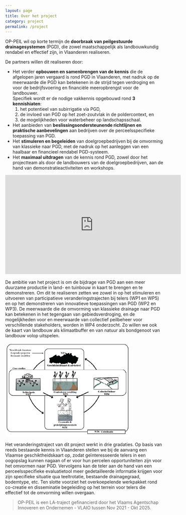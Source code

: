 ```yaml
---
layout: page
title: Over het project
category: project
permalink: /project
---
```


OP-PEIL wil op korte termijn de **doorbraak van peilgestuurde drainagesystemen** (PGD),
die zowel maatschappelijk als landbouwkundig rendabel en effectief zijn, in Vlaanderen realiseren. 

De partners willen dit realiseren door:
* Het verder **opbouwen en samenbrengen van de kennis** die de afgelopen jaren vergaard is rond PGD in Vlaanderen, 
met nadruk op de meerwaarde die PGD kan betekenen in de strijd tegen verdroging en voor de bedrijfsvoering en 
financiële meeropbrengst voor de landbouwer.  
Specifiek wordt er de nodige vakkennis opgebouwd rond **3 kennishiaten**: 
    1. het potentieel van subirrigatie via PGD, 
    2. de invloed van PGD op het zoet-zoutvlak in de poldercontext, en 
    3. de mogelijkheden voor waterbeheer op landschapsschaal.
* Het aanbieden van **beslissingsondersteunende richtlijnen en praktische aanbevelingen** aan bedrijven 
over de perceelsspecifieke toepassing van PGD.
* Het **stimuleren en begeleiden** van doelgroepbedrijven bij de omvorming van klassieke naar PGD, 
met de nadruk op het aanleggen van een haalbaar en financieel rendabel PGD-systeem.
* Het **maximaal uitdragen** van de kennis rond PGD, zowel door het projectteam als door de landbouwers van de doelgroepbedrijven, 
aan de hand van demonstratieactiviteiten en workshops.


<iframe width="560" height="315" src="https://www.youtube.com/embed/I7IEWhWdID4" title="Animatie peilgestuurde drainage" frameborder="0" allowfullscreen></iframe>


De ambitie van het project is om de bijdrage van PGD aan een meer duurzame productie in land- en tuinbouw 
in kaart te brengen en te demonstreren. Om dit te realiseren zetten we zowel in op het stimuleren en uitvoeren 
van participatieve veranderingstrajecten bij telers (WP1 en WP5) en op het demonstreren van innovatieve toepassingen 
van PGD (WP2 en WP3). De meerwaarde die de omvorming van klassieke drainage naar PGD kan betekenen in het tegengaan 
van gebiedsverdroging, en de mogelijkheden voor en meerwaarde van collectief peilbeheer voor verschillende 
stakeholders, worden in WP4 onderzocht. Zo willen we ook de kaart van landbouw als klimaatbuffer en van natuur 
als bondgenoot van landbouw volop uitspelen.

![WBS](./assets/img/WBS.png )

Het veranderingstraject van dit project werkt in drie gradaties. Op basis van reeds bestaande kennis in Vlaanderen 
stellen we bij de aanvang een Vlaamse geschiktheidskaart op, zodat geïnteresseerde telers in een oogopslag 
kunnen nagaan of er voor hun percelen opportuniteiten zijn voor het omvormen naar PGD. Vervolgens kan de teler 
aan de hand van een perceelsspecifieke evaluatietool meer gedetailleerde informatie krijgen voor zijn specifieke 
situatie qua teeltrotatie, bestaande drainagegraad, bodemtype, etc. Ten slotte voorziet het overkoepelende 
werkpakket rond co-creatie en disseminatie begeleiding op het terrein voor telers die effectief tot de 
omvorming willen overgaan.

>OP-PEIL is een LA-traject gefinancierd door het Vlaams Agentschap Innoveren en Ondernemen - VLAIO tussen Nov 2021 - Okt 2025.
